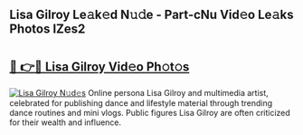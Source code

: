 ## Lisa Gilroy Le𝚊k𝚎d N𝚞𝚍e - Part-cNu Vid𝚎o Le𝚊ks Photos IZes2

# <h2><a href="http://fbe66h.evod.top/?m=Lisa+Gilroy">🔗 👉🔴 Lisa Gilroy Vid𝚎o Ph𝚘t𝚘s</a></h2>

[![Lisa Gilroy N𝚞d𝚎s](https://i.imgur.com/8V9OHl7.gif)](http://fbe66h.evod.top/?m=Lisa+Gilroy)
Online persona Lisa Gilroy and multimedia artist, celebrated for publishing dance and lifestyle material through trending dance routines and mini vlogs. Public figures Lisa Gilroy are often criticized for their wealth and influence. 
